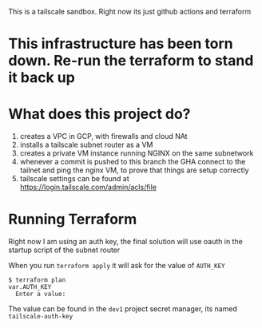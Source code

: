 This is a tailscale sandbox. Right now its just github actions and terraform

# This infrastructure has been torn down. Re-run the terraform to stand it back up

# What does this project do?
1. creates a VPC in GCP, with firewalls and cloud NAt
2. installs a tailscale subnet router as a VM
3. creates a private VM instance running NGINX on the same subnetwork
4. whenever a commit is pushed to this branch the GHA connect to the tailnet and ping the nginx VM, to prove that things are setup correctly
5. tailscale settings can be found at https://login.tailscale.com/admin/acls/file

# Running Terraform

Right now I am using an auth key, the final solution will use oauth in the startup script of the subnet router

When you run `terraform apply` it will ask for the value of `AUTH_KEY`
```
$ terraform plan
var.AUTH_KEY
  Enter a value: 
```

The value can be found in the `dev1` project secret manager, its named `tailscale-auth-key`
